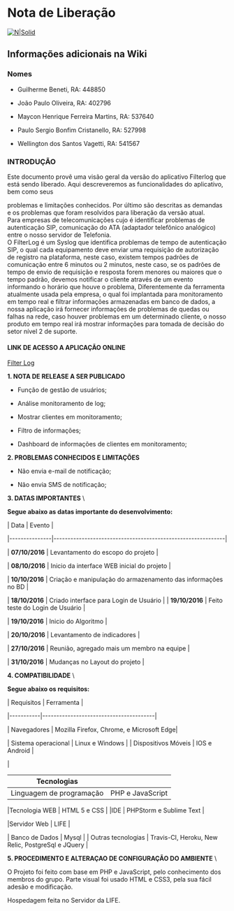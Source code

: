 # Nota de Liberação

[![N|Solid](http://boredzo.org/blog/wp-content/uploads/2008/02/network-128.png)](http://)



## Informações adicionais na Wiki



### Nomes

* Guilherme Beneti, RA: 448850

* João Paulo Oliveira, RA: 402796

* Maycon Henrique Ferreira Martins, RA: 537640

* Paulo Sergio Bonfim Cristanello, RA: 527998

* Wellington dos Santos Vagetti, RA: 541567




### INTRODUÇÃO

Este documento provê uma visão geral da versão do aplicativo Filterlog que está sendo liberado. Aqui descreveremos as funcionalidades do aplicativo, bem como seus 

problemas e limitações conhecidos. Por último são descritas as demandas e os problemas que foram resolvidos para liberação da versão atual.\
Para empresas de telecomunicações cujo é identificar problemas de autenticação SIP, comunicação do ATA (adaptador telefônico analógico) entre o nosso servidor de 
Telefonia. \
O FilterLog é um Syslog que identifica problemas de tempo de autenticação SIP, o qual cada equipamento deve enviar uma requisição de autorização de registro na plataforma, neste caso, existem tempos padrões de comunicação entre 6 minutos ou 2 minutos, neste caso, se os padrões de tempo de envio de requisição e resposta forem menores ou maiores que o tempo padrão, devemos notificar o cliente através de um evento informando o horário que houve o problema, Diferentemente da ferramenta 
atualmente usada pela empresa, o qual foi implantada para monitoramento em tempo real e filtrar informações armazenadas em banco de dados, a nossa aplicação irá fornecer informações de problemas de quedas ou falhas na rede, caso houver problemas em um
determinado cliente, o nosso produto em tempo real irá mostrar informações para tomada de decisão do setor nível 2 de suporte.

#### LINK DE ACESSO A APLICAÇÃO ONLINE


[Filter Log](http://)


**1. NOTA DE RELEASE A SER PUBLICADO**


* Função de gestão de usuários;

* Análise monitoramento de log;

* Mostrar clientes em monitoramento;

* Filtro de informações;
* Dashboard de informações de clientes em monitoramento; 



**2. PROBLEMAS CONHECIDOS E LIMITAÇÕES**


* Não envia e-mail de notificação;

* Não envia SMS de notificação;



**3.	DATAS IMPORTANTES** \

**Segue abaixo as datas importante do desenvolvimento:**


| Data          | Evento                  |

|---------------|-------------------------------------------------------------|

| **07/10/2016** | Levantamento do escopo do projeto |

| **08/10/2016** | Inicio da interface WEB inicial do projeto | 

| **10/10/2016** | Criação e manipulação do armazenamento das informações no BD |

| **18/10/2016** | Criado interface para Login de Usuário | 
| **19/10/2016** | Feito teste do Login de Usuário | 

| **19/10/2016** | Inicio do Algoritmo | 

| **20/10/2016** | Levantamento de indicadores | 

| **27/10/2016** | Reunião, agregado mais um membro na equipe | 

| **31/10/2016** | Mudanças no Layout do projeto | 



**4. COMPATIBILIDADE** \

**Segue abaixo os requisitos:**



| Requisitos | Ferramenta  |

|-----------|----------------------------------------|

| Navegadores | Mozilla Firefox, Chrome, e Microsoft Edge|

| Sistema operacional | Linux e Windows | 
| Dispositivos Móveis | IOS e Android | 


| 

**Tecnologias** 	 |   				|
|---------------------- |-----------------------------|
|Linguagem de programação| PHP e JavaScript|

|Tecnologia WEB	         | HTML 5 e CSS                 |
|IDE                     | PHPStorm e Sublime Text      |

|Servidor Web            | LIFE                         |

| Banco de Dados         | Mysql                        |
| Outras tecnologias     | Travis-CI, Heroku, New Relic, PostgreSql e JQuery |



**5. PROCEDIMENTO E ALTERAÇAO DE CONFIGURAÇÃO DO AMBIENTE** \

O Projeto foi feito com base em PHP e JavaScript, pelo conhecimento dos membros do grupo. Parte visual foi usado HTML e CSS3, pela sua fácil adesão e modificação. 

Hospedagem feita no Servidor da LIFE.


